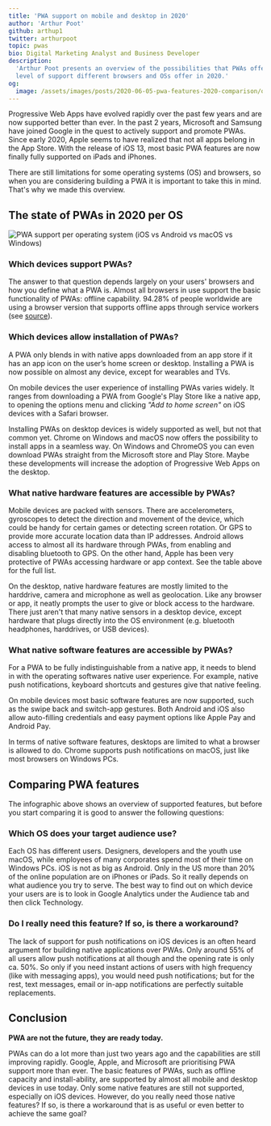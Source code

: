 ```yaml
---
title: 'PWA support on mobile and desktop in 2020'
author: 'Arthur Poot'
github: arthup1
twitter: arthurpoot
topic: pwas
bio: Digital Marketing Analyst and Business Developer
description:
  'Arthur Poot presents an overview of the possibilities that PWAs offer and the
  level of support different browsers and OSs offer in 2020.'
og:
  image: /assets/images/posts/2020-06-05-pwa-features-2020-comparison/og-image.png
---
```


Progressive Web Apps have evolved rapidly over the past few years and are now
supported better than ever. In the past 2 years, Microsoft and Samsung have
joined Google in the quest to actively support and promote PWAs. Since early
2020, Apple seems to have realized that not all apps belong in the App Store.
With the release of iOS 13, most basic PWA features are now finally fully
supported on iPads and iPhones.

There are still limitations for some operating systems (OS) and browsers, so
when you are considering building a PWA it is important to take this in mind.
That's why we made this overview.

<!--break-->

## The state of PWAs in 2020 per OS

![PWA support per operating system (iOS vs Android vs macOS vs Windows)](/assets/images/posts/2020-06-05-pwa-features-2020-comparison/infographic.png#@900-1800)

### Which devices support PWAs?

The answer to that question depends largely on your users' browsers and how you
define what a PWA is. Almost all browsers in use support the basic functionality
of PWAs: offline capability. 94.28% of people worldwide are using a browser
version that supports offline apps through service workers (see
[source](https://caniuse.com/#feat=serviceworkers)).

### Which devices allow installation of PWAs?

A PWA only blends in with native apps downloaded from an app store if it has an
app icon on the user’s home screen or desktop. Installing a PWA is now possible
on almost any device, except for wearables and TVs.

On mobile devices the user experience of installing PWAs varies widely. It
ranges from downloading a PWA from Google's Play Store like a native app, to
opening the options menu and clicking _"Add to home screen"_ on iOS devices with
a Safari browser.

Installing PWAs on desktop devices is widely supported as well, but not that
common yet. Chrome on Windows and macOS now offers the possibility to install
apps in a seamless way. On Windows and ChromeOS you can even download PWAs
straight from the Microsoft store and Play Store. Maybe these developments will
increase the adoption of Progressive Web Apps on the desktop.

### What native hardware features are accessible by PWAs?

Mobile devices are packed with sensors. There are accelerometers, gyroscopes to
detect the direction and movement of the device, which could be handy for
certain games or detecting screen rotation. Or GPS to provide more accurate
location data than IP addresses. Android allows access to almost all its
hardware through PWAs, from enabling and disabling bluetooth to GPS. On the
other hand, Apple has been very protective of PWAs accessing hardware or app
context. See the table above for the full list.

On the desktop, native hardware features are mostly limited to the harddrive,
camera and microphone as well as geolocation. Like any browser or app, it neatly
prompts the user to give or block access to the hardware. There just aren't that
many native sensors in a desktop device, except hardware that plugs directly
into the OS environment (e.g. bluetooth headphones, harddrives, or USB devices).

### What native software features are accessible by PWAs?

For a PWA to be fully indistinguishable from a native app, it needs to blend in
with the operating softwares native user experience. For example, native push
notifications, keyboard shortcuts and gestures give that native feeling.

On mobile devices most basic software features are now supported, such as the
swipe back and switch-app gestures. Both Android and iOS also allow auto-filling
credentials and easy payment options like Apple Pay and Android Pay.

In terms of native software features, desktops are limited to what a browser is
allowed to do. Chrome supports push notifications on macOS, just like most
browsers on Windows PCs.

## Comparing PWA features

The infographic above shows an overview of supported features, but before you
start comparing it is good to answer the following questions:

### Which OS does your target audience use?

Each OS has different users. Designers, developers and the youth use macOS,
while employees of many corporates spend most of their time on Windows PCs. iOS
is not as big as Android. Only in the US more than 20% of the online population
are on iPhones or iPads. So it really depends on what audience you try to serve.
The best way to find out on which device your users are is to look in Google
Analytics under the Audience tab and then click Technology.

### Do I really need this feature? If so, is there a workaround?

The lack of support for push notifications on iOS devices is an often heard
argument for building native applications over PWAs. Only around 55% of all
users allow push notifications at all though and the opening rate is only ca.
50%. So only if you need instant actions of users with high frequency (like with
messaging apps), you would need push notifications; but for the rest, text
messages, email or in-app notifications are perfectly suitable replacements.

## Conclusion

**PWA are not the future, they are ready today.**

PWAs can do a lot more than just two years ago and the capabilities are still
improving rapidly. Google, Apple, and Microsoft are prioritising PWA support
more than ever. The basic features of PWAs, such as offline capacity and
install-ability, are supported by almost all mobile and desktop devices in use
today. Only some native features are still not supported, especially on iOS
devices. However, do you really need those native features? If so, is there a
workaround that is as useful or even better to achieve the same goal?
